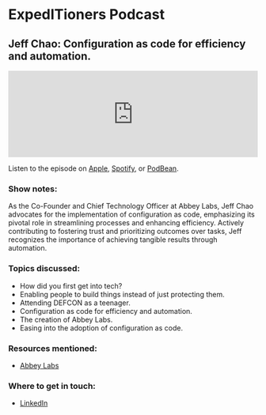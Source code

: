 # ExpedITioners Podcast
## Jeff Chao: Configuration as code for efficiency and automation.

<iframe allow="autoplay *; encrypted-media *; fullscreen *; clipboard-write" frameborder="0" height="175" style="width:100%;max-width:660px;overflow:hidden;background:transparent;" sandbox="allow-forms allow-popups allow-same-origin allow-scripts allow-storage-access-by-user-activation allow-top-navigation-by-user-activation" src="https://embed.podcasts.apple.com/us/podcast/rich-trouton-declarative-device-management-and/id1641183838?i=1000626388077"></iframe>

Listen to the episode on [Apple](https://podcasts.apple.com/us/podcast/rich-trouton-declarative-device-management-and/id1641183838?i=1000626388077), [Spotify](https://open.spotify.com/episode/7AHJinyvizmoHdfVTINu9y?si=sYhKqJXzQhetv8KyNMTxdA), or [PodBean](https://www.podbean.com/ew/pb-w65bb-1494d01).

### Show notes: 

As the Co-Founder and Chief Technology Officer at Abbey Labs, Jeff Chao advocates for the implementation of configuration as code, emphasizing its pivotal role in streamlining processes and enhancing efficiency. Actively contributing to fostering trust and prioritizing outcomes over tasks, Jeff recognizes the importance of achieving tangible results through automation. 

### Topics discussed:

- How did you first get into tech?
- Enabling people to build things instead of just protecting them.
- Attending DEFCON as a teenager.
- Configuration as code for efficiency and automation.
- The creation of Abbey Labs.
- Easing into the adoption of configuration as code.

### Resources mentioned:

- [Abbey Labs](https://www.abbey.io/) 

### Where to get in touch:

- [LinkedIn](https://www.linkedin.com/in/thejeffchao/)

<meta name="category" value="podcasts">
<meta name="authorGitHubUsername" value="zwass">
<meta name="authorFullName" value="Zach Wasserman">
<meta name="publishedOn" value="2023-11-15">
<meta name="articleTitle" value="ExpedITioners podcast with Jeff Chao">
<meta name="articleImageUrl" value="../website/assets/images/articles/expeditioners-podcast-ep6-1600x900@2x.jpg">
